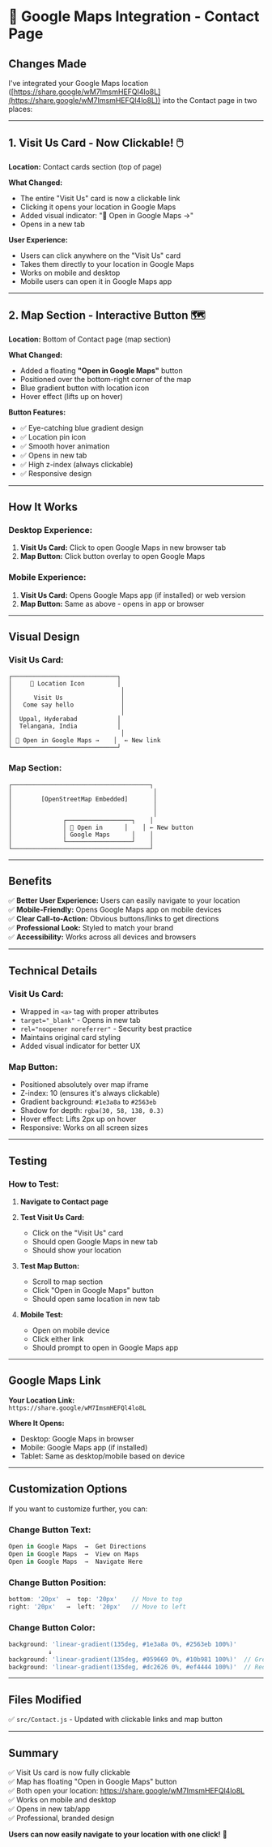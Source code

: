 # 📍 Google Maps Integration - Contact Page

## Changes Made

I've integrated your Google Maps location ([https://share.google/wM7ImsmHEFQl4lo8L](https://share.google/wM7ImsmHEFQl4lo8L)) into the Contact page in two places:

---

## 1. Visit Us Card - Now Clickable! 🖱️

**Location:** Contact cards section (top of page)

**What Changed:**
- The entire "Visit Us" card is now a clickable link
- Clicking it opens your location in Google Maps
- Added visual indicator: "📍 Open in Google Maps →"
- Opens in a new tab

**User Experience:**
- Users can click anywhere on the "Visit Us" card
- Takes them directly to your location in Google Maps
- Works on mobile and desktop
- Mobile users can open it in Google Maps app

---

## 2. Map Section - Interactive Button 🗺️

**Location:** Bottom of Contact page (map section)

**What Changed:**
- Added a floating **"Open in Google Maps"** button
- Positioned over the bottom-right corner of the map
- Blue gradient button with location icon
- Hover effect (lifts up on hover)

**Button Features:**
- ✅ Eye-catching blue gradient design
- ✅ Location pin icon
- ✅ Smooth hover animation
- ✅ Opens in new tab
- ✅ High z-index (always clickable)
- ✅ Responsive design

---

## How It Works

### Desktop Experience:
1. **Visit Us Card:** Click to open Google Maps in new browser tab
2. **Map Button:** Click button overlay to open Google Maps

### Mobile Experience:
1. **Visit Us Card:** Opens Google Maps app (if installed) or web version
2. **Map Button:** Same as above - opens in app or browser

---

## Visual Design

### Visit Us Card:
```
┌─────────────────────────────┐
│     📍 Location Icon         │
│                              │
│      Visit Us                │
│   Come say hello             │
│                              │
│  Uppal, Hyderabad           │
│  Telangana, India           │
│                              │
│ 📍 Open in Google Maps →    │  ← New link
└─────────────────────────────┘
```

### Map Section:
```
┌──────────────────────────────────────┐
│                                       │
│        [OpenStreetMap Embedded]       │
│                                       │
│                                       │
│              ┌──────────────────┐    │
│              │ 📍 Open in      │    │ ← New button
│              │ Google Maps      │    │
│              └──────────────────┘    │
└──────────────────────────────────────┘
```

---

## Benefits

✅ **Better User Experience:** Users can easily navigate to your location  
✅ **Mobile-Friendly:** Opens Google Maps app on mobile devices  
✅ **Clear Call-to-Action:** Obvious buttons/links to get directions  
✅ **Professional Look:** Styled to match your brand  
✅ **Accessibility:** Works across all devices and browsers  

---

## Technical Details

### Visit Us Card:
- Wrapped in `<a>` tag with proper attributes
- `target="_blank"` - Opens in new tab
- `rel="noopener noreferrer"` - Security best practice
- Maintains original card styling
- Added visual indicator for better UX

### Map Button:
- Positioned absolutely over map iframe
- Z-index: 10 (ensures it's always clickable)
- Gradient background: `#1e3a8a` to `#2563eb`
- Shadow for depth: `rgba(30, 58, 138, 0.3)`
- Hover effect: Lifts 2px up on hover
- Responsive: Works on all screen sizes

---

## Testing

### How to Test:

1. **Navigate to Contact page**
2. **Test Visit Us Card:**
   - Click on the "Visit Us" card
   - Should open Google Maps in new tab
   - Should show your location

3. **Test Map Button:**
   - Scroll to map section
   - Click "Open in Google Maps" button
   - Should open same location in new tab

4. **Mobile Test:**
   - Open on mobile device
   - Click either link
   - Should prompt to open in Google Maps app

---

## Google Maps Link

**Your Location Link:**  
`https://share.google/wM7ImsmHEFQl4lo8L`

**Where It Opens:**
- Desktop: Google Maps in browser
- Mobile: Google Maps app (if installed)
- Tablet: Same as desktop/mobile based on device

---

## Customization Options

If you want to customize further, you can:

### Change Button Text:
```jsx
Open in Google Maps  →  Get Directions
Open in Google Maps  →  View on Maps
Open in Google Maps  →  Navigate Here
```

### Change Button Position:
```jsx
bottom: '20px'  →  top: '20px'    // Move to top
right: '20px'   →  left: '20px'   // Move to left
```

### Change Button Color:
```jsx
background: 'linear-gradient(135deg, #1e3a8a 0%, #2563eb 100%)'
           ↓
background: 'linear-gradient(135deg, #059669 0%, #10b981 100%)'  // Green
background: 'linear-gradient(135deg, #dc2626 0%, #ef4444 100%)'  // Red
```

---

## Files Modified

✅ `src/Contact.js` - Updated with clickable links and map button

---

## Summary

✅ Visit Us card is now fully clickable  
✅ Map has floating "Open in Google Maps" button  
✅ Both open your location: https://share.google/wM7ImsmHEFQl4lo8L  
✅ Works on mobile and desktop  
✅ Opens in new tab/app  
✅ Professional, branded design  

**Users can now easily navigate to your location with one click!** 🎯

